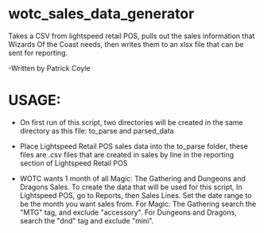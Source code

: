 # wotc_sales_data_generator

Takes a CSV from lightspeed retail POS, pulls out the sales information that Wizards
Of the Coast needs, then writes them to an xlsx file that can be sent for reporting.

-Written by Patrick Coyle

# USAGE:

- On first run of this script, two directories will be created in the same directory as this
  file: to_parse and parsed_data

- Place Lightspeed Retail POS sales data into the to_parse folder, these files are .csv files
  that are created in sales by line in the reporting section of Lightspeed Retail POS

- WOTC wants 1 month of all Magic: The Gathering and Dungeons and Dragons Sales. To create
  the data that will be used for this script, In Lightspeed POS, go to Reports, then Sales
  Lines. Set the date range to be the month you want sales from. For Magic: The Gathering
  search the "MTG" tag, and exclude "accessory". For Dungeons and Dragons, search the "dnd"
  tag and exclude "mini".
